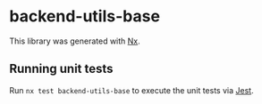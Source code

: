 # backend-utils-base

This library was generated with [Nx](https://nx.dev).

## Running unit tests

Run `nx test backend-utils-base` to execute the unit tests via [Jest](https://jestjs.io).
